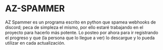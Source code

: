 # AZ-SPAMMER
AZ Spammer es un programa escrito en python que spamea webhooks de discord; peca de simpleza el mismo, por ello estaré trabajando en el proyecto para hacerlo más potente. 
Lo posteo por ahora para ir registrando el progreso y que (la persona que lo llegue a ver) lo descargue y lo pueda utilizar en cada actualización.
